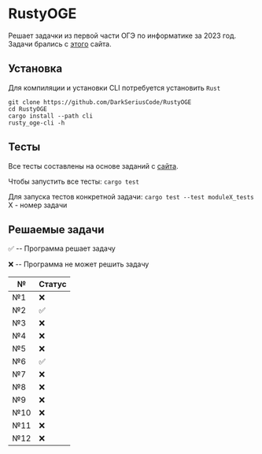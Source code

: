# RustyOGE
Решает задачки из первой части ОГЭ по информатике за 2023 год. Задачи брались с [этого](https://inf-oge.sdamgia.ru/prob_catalog) сайта.

## Установка
Для компиляции и установки CLI потребуется установить `Rust`
```
git clone https://github.com/DarkSeriusCode/RustyOGE
cd RustyOGE
cargo install --path cli
rusty_oge-cli -h
```

## Тесты
Все тесты составлены на основе заданий с [сайта](https://inf-oge.sdamgia.ru/prob_catalog).

Чтобы запустить все тесты:
`cargo test`

Для запуска тестов конкретной задачи:
`cargo test --test moduleX_tests` X - номер задачи

## Решаемые задачи
✅ -- Программа решает задачу

❌ -- Программа не может решить задачу


|№    |Статус|
|-----|------|
|№1   |  ❌  |
|№2   |  ✅  |
|№3   |  ❌  |
|№4   |  ❌  |
|№5   |  ❌  |
|№6   |  ✅  |
|№7   |  ❌  |
|№8   |  ❌  |
|№9   |  ❌  |
|№10  |  ❌  |
|№11  |  ❌  |
|№12  |  ❌  |
